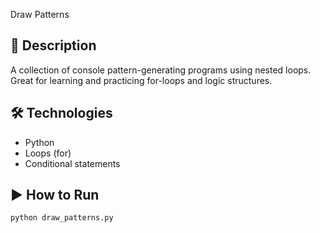  Draw Patterns

## 🎨 Description
A collection of console pattern-generating programs using nested loops. Great for learning and practicing for-loops and logic structures.

## 🛠️ Technologies
- Python
- Loops (for)
- Conditional statements

## ▶️ How to Run
```bash
python draw_patterns.py
